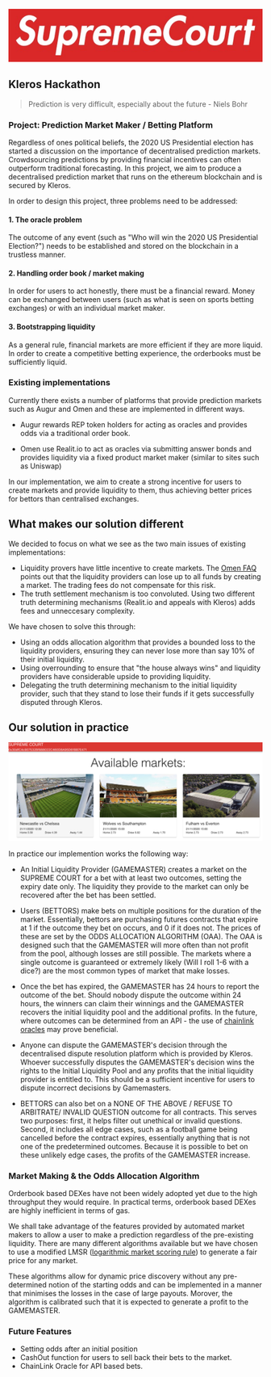 
<p align="center">
	  <img src="/img/supremecourt.png">
</p>

## Kleros Hackathon

> Prediction is very difficult, especially about the future - Niels Bohr

### Project: Prediction Market Maker / Betting Platform

Regardless of ones political beliefs, the 2020 US Presidential election has started a discussion on the importance of decentralised prediction markets. Crowdsourcing predictions by providing financial incentives can often outperform traditional forecasting. In this project, we aim to produce a decentralised prediction market that runs on the ethereum blockchain and is secured by Kleros.

In order to design this project, three problems need to be addressed:

#### 1. The oracle problem
The outcome of any event (such as "Who will win the 2020 US Presidential Election?") needs to be established and stored on the blockchain in a trustless manner.

#### 2. Handling order book / market making
In order for users to act honestly, there must be a financial reward. Money can be exchanged between users (such as what is seen on sports betting exchanges) or with an individual market maker.

#### 3. Bootstrapping liquidity
As a general rule, financial markets are more efficient if they are more liquid. In order to create a competitive betting experience, the orderbooks must be sufficiently liquid. 

### Existing implementations

Currently there exists a number of platforms that provide prediction markets such as Augur and Omen and these are implemented in different ways.

- Augur rewards REP token holders for acting as oracles and provides odds via a traditional order book.

- Omen use Realit.io to act as oracles via submitting answer bonds and provides liquidity via a fixed product market maker (similar to sites such as Uniswap)

In our implementation, we aim to create a strong incentive for users to create markets and provide liquidity to them, thus achieving better prices for bettors than centralised exchanges.


## What makes our solution different


We decided to focus on what we see as the two main issues of existing implementations: 

- Liquidity provers have little incentive to create markets. The [Omen FAQ](https://omen.eth.link/faq.pdf) points out that the liquidity providers can lose up to all funds by creating a market. The trading fees do not compensate for this risk.  
- The truth settlement mechanism is too convoluted. Using two different truth determining mechanisms (Realit.io and appeals with Kleros) adds fees and unneccesary complexity.

We have chosen to solve this through: 

- Using an odds allocation algorithm that provides a bounded loss to the liquidity providers, ensuring they can never lose more than say 10% of their initial liquidity. 
- Using overrounding to ensure that "the house always wins" and liquidity providers have considerable upside to providing liquidity. 
- Delegating the truth determining mechanism to the initial liquidity provider, such that they stand to lose their funds if it gets successfully disputed through Kleros. 


## Our solution in practice


<p align="center">
	  <img src="/img/sneekPeak.png">
</p>


In practice our implemention works the following way:

- An Initial Liquidity Provider (GAMEMASTER) creates a market on the SUPREME COURT for a bet with at least two outcomes, setting the expiry date only. The liquidity they provide to the market can only be recovered after the bet has been settled.

- Users (BETTORS) make bets on multiple positions for the duration of the market. Essentially, bettors are purchasing futures contracts that expire at 1 if the outcome they bet on occurs, and 0 if it does not. The prices of these are set by the ODDS ALLOCATION ALGORITHM (OAA). The OAA is designed such that the GAMEMASTER will more often than not profit from the pool, although losses are still possible. The markets where a single outcome is guaranteed or extremely likely (Will I roll 1-6 with a dice?) are the most common types of market that make losses.

- Once the bet has expired, the GAMEMASTER has 24 hours to report the outcome of the bet. Should nobody dispute the outcome within 24 hours, the winners can claim their winnings and the GAMEMASTER recovers the initial liquidity pool and the additional profits. In the future, where outcomes can be determined from an API - the use of [chainlink oracles](https://chain.link) may prove beneficial.

- Anyone can dispute the GAMEMASTER's decision through the decentralised dispute resolution platform which is provided by Kleros. Whoever successfully disputes the GAMEMASTER's decision wins the rights to the Initial Liquidity Pool and any profits that the initial liquidity provider is entitled to. This should be a sufficient incentive for users to dispute incorrect decisions by Gamemasters. 

- BETTORS can also bet on a NONE OF THE ABOVE / REFUSE TO ARBITRATE/ INVALID QUESTION outcome for all contracts. This serves two purposes: first, it helps filter out unethical or invalid questions. Second, it includes all edge cases, such as a football game being cancelled before the contract expires, essentially anything that is not one of the predetermined outcomes. Because it is possible to bet on these unlikely edge cases, the profits of the GAMEMASTER increase.


### Market Making & the Odds Allocation Algorithm

Orderbook based DEXes have not been widely adopted yet due to the high throughput they would require. In practical terms, orderbook based DEXes are highly inefficient in terms of gas.

We shall take advantage of the features provided by automated market makers to allow a user to make a prediction regardless of the pre-existing liquidity. There are many different algorithms available but we have chosen to use a modified LMSR ([logarithmic market scoring rule](https://www.cs.cmu.edu/~./sandholm/liquidity-sensitive%20automated%20market%20maker.teac.pdf)) to generate a fair price for any market.

These algorithms allow for dynamic price discovery without any pre-determined notion of the starting odds and can be implemented in a manner that minimises the losses in the case of large payouts. Morover, the algorithm is calibrated such that it is expected to generate a profit to the GAMEMASTER. 


### Future Features

- Setting odds after an initial position
- CashOut function for users to sell back their bets to the market.
- ChainLink Oracle for API based bets. 







